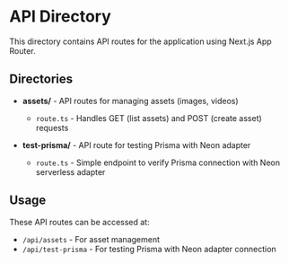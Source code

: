 # API Directory

This directory contains API routes for the application using Next.js App Router.

## Directories

- **assets/** - API routes for managing assets (images, videos)
  - `route.ts` - Handles GET (list assets) and POST (create asset) requests
  
- **test-prisma/** - API route for testing Prisma with Neon adapter
  - `route.ts` - Simple endpoint to verify Prisma connection with Neon serverless adapter

## Usage

These API routes can be accessed at:
- `/api/assets` - For asset management
- `/api/test-prisma` - For testing Prisma with Neon adapter connection
